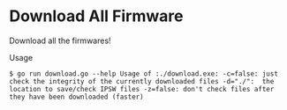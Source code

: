Download All Firmware
=====================

Download all the firmwares!

Usage

`
$ go run download.go --help
Usage of :./download.exe:
  -c=false: just check the integrity of the currently downloaded files
  -d="./":  the location to save/check IPSW files
  -z=false: don't check files after they have been downloaded (faster)
`
